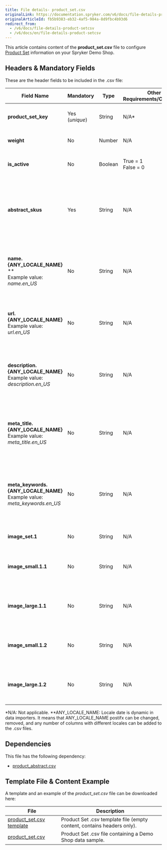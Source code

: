 ```yaml
---
title: File details- product_set.csv
originalLink: https://documentation.spryker.com/v6/docs/file-details-product-setcsv
originalArticleId: fb5b9383-eb32-4af5-984a-8d9fbc4b93d6
redirect_from:
  - /v6/docs/file-details-product-setcsv
  - /v6/docs/en/file-details-product-setcsv
---
```


This article contains content of the **product_set.csv** file to configure [Product Set](/docs/scos/user/features/{{page.version}}/product-sets-feature-overview.html) information on your Spryker Demo Shop.

## Headers & Mandatory Fields
These are the header fields to be included in the .csv file:

| Field Name | Mandatory | Type | Other Requirements/Comments | Description |
| --- | --- | --- | --- | --- |
| **product_set_key** | Yes (*unique*) | String |N/A* | Key identifier of the product set. |
| **weight** | No | Number |N/A | Weight of the product set. |
| **is_active** | No | Boolean |True = 1<br>False = 0 | Indicates if the product set is active or not. |
| **abstract_skus** | Yes | String |N/A | String containing SKUs of the abstract products, separate by comas, which are part of the product set. |
| **name.{ANY_LOCALE_NAME}** **<br>Example value: *name.en_US* | No | String |N/A |Name of the product set, translated in the specified locale (US for our example).  |
| **url.{ANY_LOCALE_NAME}**<br>Example value: *url.en_US* | No | String |N/A | URL of the product set, used in the specified locale (US for our example). |
| **description.{ANY_LOCALE_NAME}**<br>Example value: *description.en_US* | No | String |N/A | Description of the product set, translated in the specified locale (US for our example). |
| **meta_title.{ANY_LOCALE_NAME}**<br>Example value: *meta_title.en_US* | No | String |N/A |Meta data title of the product set, translated in the specified locale (US for our example).  |
| **meta_keywords.{ANY_LOCALE_NAME}**<br>Example value: *meta_keywords.en_US*  | No | String |N/A | Meta data keywords of the product set, translated in the specified locale (US for our example).|
| **image_set.1** | No | String |N/A | Image of the product set. |
| **image_small.1.1** | No | String |N/A | Small image of the first product of the product set. |
| **image_large.1.1** | No | String |N/A | Large image of the first product of the product set. |
| **image_small.1.2** | No | String |N/A |	Small image of the second product of the product set.  |
| **image_large.1.2** | No | String |N/A | Large image of the second product of the product set. |
*N/A: Not applicable.
**ANY_LOCALE_NAME: Locale date is dynamic in data importers. It means that ANY_LOCALE_NAME postifx can be changed, removed, and any number of columns with different locales can be added to the .csv files.

## Dependencies

This file has the following dependency:
*    [product_abstract.csv](/docs/scos/dev/data-import/{{page.version}}/data-import-categories/catalog-setup/products/file-details-product-abstract.csv.html)

## Template File & Content Example
A template and an example of the *product_set.csv*  file can be downloaded here:

| File | Description |
| --- | --- |
| [product_set.csv template](https://spryker.s3.eu-central-1.amazonaws.com/docs/Developer+Guide/Back-End/Data+Manipulation/Data+Ingestion/Data+Import/Data+Import+Categories/Merchandising+Setup/Product+Merchandising/Template+product_set.csv) | Product Set .csv template file (empty content, contains headers only). |
| [product_set.csv](https://spryker.s3.eu-central-1.amazonaws.com/docs/Developer+Guide/Back-End/Data+Manipulation/Data+Ingestion/Data+Import/Data+Import+Categories/Merchandising+Setup/Product+Merchandising/product_set.csv) | Product Set .csv file containing a Demo Shop data sample. |

